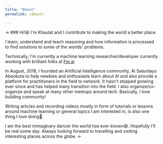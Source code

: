 ```yaml
---
title: "About"
permalink: /about/

---
```


-> ### Hi!😃 I'm Khaulat and I contribute to making the world a better place.

I learn, understand and teach reasoning and how information is processed to find solutions to some of the worlds' problems. 

Technically, I'm currently a machine learning researcher/developer currently working with brilliant folks at [For.ai](https://for.ai/)

In August, 2018, I founded an Artificial Intelligence community, AI Saturdays Abeokuta to help newbies and enthusiasts learn about AI and also provide a platform for practitioners in the field to network. It hasn't stopped growing ever since and has helped many transition into the field. 
I also organize/co-organize and speak at many other meetups around tech. Basically, I love building community!

Writing articles and recording videos mostly in form of tutorials or lessons around machine learning or general topics I am interested in, is also one thing I love doing🤩.

I am the best immaginary dancer the world has ever known😅. Hopefully I'll be real some day. Always looking forward to travelling and visiting interesting places across the globe. <-
